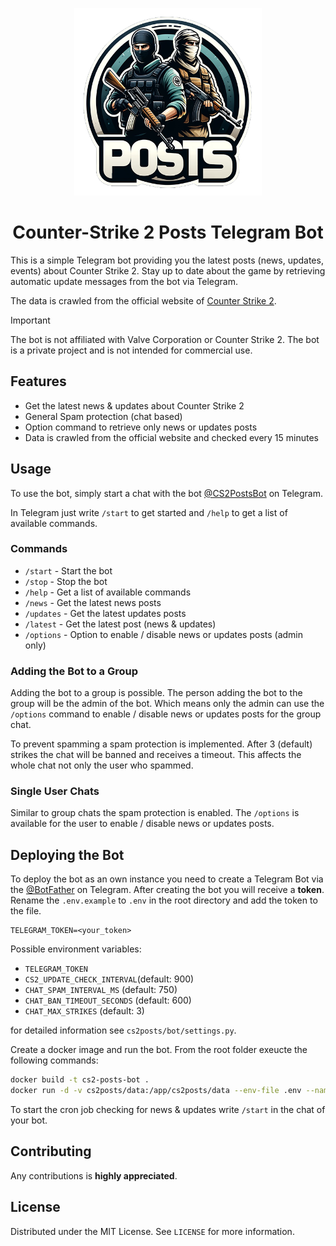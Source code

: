 <p align="center">
  <img alt="Logo" width="300px" height="300px" src="./images/logo.png" />
  <h1 align="center">Counter-Strike 2 Posts Telegram Bot</h1>
</p>

This is a simple Telegram bot providing you the latest posts (news, updates, events) about Counter Strike 2. Stay up to date about the game by retrieving automatic update messages from the bot via Telegram.

The data is crawled from the official website of [Counter Strike 2](https://www.counter-strike.net/).


> [!IMPORTANT]
> The bot is not affiliated with Valve Corporation or Counter Strike 2. The bot is a private project and is not intended for commercial use.


## Features

* Get the latest news & updates about Counter Strike 2
* General Spam protection (chat based)
* Option command to retrieve only news or updates posts
* Data is crawled from the official website and checked every 15 minutes


## Usage

To use the bot, simply start a chat with the bot [@CS2PostsBot](https://t.me/CS2PostsBot) on Telegram.

In Telegram just write `/start` to get started and `/help` to get a list of available commands.


### Commands

* `/start` - Start the bot
* `/stop` - Stop the bot
* `/help` - Get a list of available commands
* `/news` - Get the latest news posts
* `/updates` - Get the latest updates posts
* `/latest` - Get the latest post (news & updates)
* `/options` - Option to enable / disable news or updates posts (admin only)


### Adding the Bot to a Group

Adding the bot to a group is possible. The person adding the bot to the group will be the admin of the bot. Which means only the admin can use the `/options` command to enable / disable news or updates posts for the group chat.

To prevent spamming a spam protection is implemented. After 3 (default) strikes the chat will be banned and receives a timeout. This affects the whole chat not only the user who spammed.


### Single User Chats

Similar to group chats the spam protection is enabled. The `/options` is available for the user to enable / disable news or updates posts.


## Deploying the Bot

To deploy the bot as an own instance you need to create a Telegram Bot via the [@BotFather](https://t.me/BotFather) on Telegram. After creating the bot you will receive a **token**. Rename the `.env.example` to `.env` in the root directory and add the token to the file.

```env
TELEGRAM_TOKEN=<your_token>
```

Possible environment variables:
* `TELEGRAM_TOKEN`
* `CS2_UPDATE_CHECK_INTERVAL`(default: 900)
* `CHAT_SPAM_INTERVAL_MS` (default: 750)
* `CHAT_BAN_TIMEOUT_SECONDS` (default: 600)
* `CHAT_MAX_STRIKES` (default: 3)

for detailed information see `cs2posts/bot/settings.py`.


Create a docker image and run the bot. From the root folder exeucte the following commands:

```bash
docker build -t cs2-posts-bot .
docker run -d -v cs2posts/data:/app/cs2posts/data --env-file .env --name cs2-posts-bot cs2-posts-bot
```

To start the cron job checking for news & updates write `/start` in the chat of your bot.


## Contributing

Any contributions is **highly appreciated**.


## License

Distributed under the MIT License. See `LICENSE` for more information.
